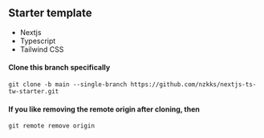 ## Starter template

- Nextjs
- Typescript
- Tailwind CSS

#### Clone this branch specifically

`git clone -b main --single-branch https://github.com/nzkks/nextjs-ts-tw-starter.git`

#### If you like removing the remote origin after cloning, then

`git remote remove origin`
